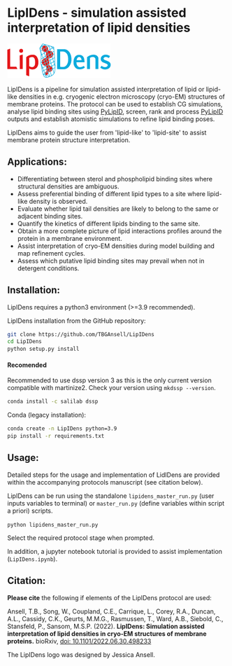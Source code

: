 # LipIDens - simulation assisted interpretation of lipid densities 

![logo](lipidens_final_Asset_2.png)

LipIDens is a pipeline for simulation assisted interpretation of lipid or lipid-like densities in e.g. cryogenic electron microscopy (cryo-EM) structures of membrane proteins. The protocol can be used to establish CG simulations, analyse lipid binding sites using [PyLipID](https://github.com/wlsong/PyLipID), screen, rank and process [PyLipID](https://github.com/wlsong/PyLipID) outputs and establish atomistic simulations to refine lipid binding poses.

LipIDens aims to guide the user from 'lipid-like' to 'lipid-site' to assist membrane protein structure interpretation. 

## Applications:
- Differentiating between sterol and phospholipid binding sites where structural densities are ambiguous. 
- Assess preferential binding of different lipid types to a site where lipid-like density is observed.
- Evaluate whether lipid tail densities are likely to belong to the same or adjacent binding sites. 
- Quantify the kinetics of different lipids binding to the same site.
- Obtain a more complete picture of lipid interactions profiles around the protein in a membrane environment. 
- Assist interpretation of cryo-EM densities during model building and map refinement cycles. 
- Assess which putative lipid binding sites may prevail when not in detergent conditions. 

## Installation:

LipIDens requires a python3 environment (>=3.9 recommended). 

LipIDens installation from the GitHub repository:
```bash
git clone https://github.com/TBGAnsell/LipIDens
cd LipIDens
python setup.py install
```

#### Recomended

Recommended to use dssp version 3 as this is the only current version compatible with martinize2. Check your version using `mkdssp --version`.

```bash
conda install -c salilab dssp
```


Conda (legacy installation):
```bash
conda create -n LipIDens python=3.9
pip install -r requirements.txt
```
## Usage:

Detailed steps for the usage and implementation of LidIDens are provided within the accompanying protocols manuscript (see citation below). 

LipIDens can be run using the standalone `lipidens_master_run.py` (user inputs variables to terminal) or `master_run.py` (define variables within script a priori) scripts. 

`python lipidens_master_run.py`

Select the required protocol stage when prompted. 

In addition, a jupyter notebook tutorial is provided to assist implementation (`LipIDens.ipynb`). 

## Citation:

**Please cite** the following if elements of the LipIDens protocol are used:

Ansell, T.B., Song, W., Coupland, C.E., Carrique, L., Corey, R.A., Duncan, A.L., Cassidy, C.K., Geurts, M.M.G., Rasmussen, T., Ward, A.B., Siebold, C., Stansfeld, P., Sansom, M.S.P. (2022). **LipIDens: Simulation assisted interpretation of lipid densities in cryo-EM structures of membrane proteins.** bioRxiv, [doi: 10.1101/2022.06.30.498233](https://www.biorxiv.org/content/10.1101/2022.06.30.498233v1)


The LipIDens logo was designed by Jessica Ansell. 

